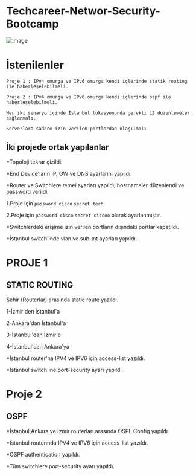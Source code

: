 # Techcareer-Networ-Security-Bootcamp
![image](https://user-images.githubusercontent.com/48979284/185521637-5ef47f6b-67f1-45b4-8d3f-e0279e206482.png)

# İstenilenler

`Proje 1 : IPv4 omurga ve IPv6 omurga kendi içlerinde statik routing ile haberleşelebilmeli.`

`Proje 2 : IPv4 omurga ve IPv6 omurga kendi içlerinde ospf ile haberleşelebilmeli.`

`Her iki senaryo içinde İstanbul lokasyonunda gerekli L2 düzenlemeler sağlanmalı.`

`Serverlara sadece izin verilen portlardan ulaşılmalı.`

## İki projede ortak yapılanlar

*Topoloji tekrar çizildi.

*End Device'ların IP, GW ve DNS ayarlarını yapıldı.

*Router ve Switchlere temel ayarları yapıldı, hostnameler düzenlendi ve password verildi.

1.Proje için `password cisco` `secret tech`

2.Proje için `password cisco` `secret ciscoo`
olarak ayarlanmıştır.

*Switchlerdeki erişime izin verilen portların dışındaki portlar kapatıldı.

*İstanbul switch'inde vlan ve sub-ınt ayarları yapıldı.

# PROJE 1 
## STATIC ROUTING

Şehir (Routerlar) arasında static route yazıldı.

 1-İzmir'den İstanbul'a 

 2-Ankara'dan İstanbul'a 

 3-İstanbul'dan İzmir'e 

 4-İstanbul'dan Ankara'ya 

*İstanbul router'na IPV4 ve IPV6 için access-list yazıldı. 

*İstanbul switch'ine port-security ayarı yapıldı. 

# Proje 2
## OSPF

*İstanbul,Ankara ve İzmir routerları arasında OSPF Config yapıldı.

*İstanbul routerında IPV4 ve IPV6 için access-list yazıldı.

*OSPF authentication yapıldı.

*Tüm switchlere port-security ayarı yapıldı.
